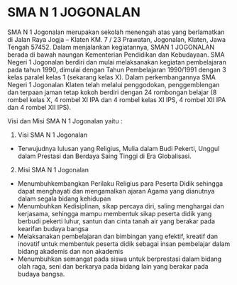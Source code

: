 # SMA N 1 JOGONALAN

SMA N 1 Jogonalan merupakan sekolah menengah atas yang berlamatkan di Jalan Raya Jogja – Klaten KM. 7 / 23 Prawatan, Jogonalan, Klaten, Jawa Tengah 57452. Dalam menjalankan kegiatannya, SMAN 1 JOGONALAN berada di bawah naungan Kementerian Pendidikan dan Kebudayaan. SMA Negeri 1 Jogonalan berdiri dan mulai melaksanakan kegiatan pembelajaran pada tahun 1990, dimulai dengan Tahun Pembelajaran 1990/1991 dengan 3 kelas paralel kelas 1 (sekarang kelas X).  Dalam perkembangannya SMA Negeri 1 Jogonalan Klaten telah melalui penggodokan, penggemblengan dan terpaan jaman tetap kokoh berdiri dengan  24 rombongan belajar (8 rombel kelas X, 4 rombel XI IPA dan 4 rombel kelas XI IPS, 4 rombel XII IPA dan 4 rombel  XII IPS).

Visi dan Misi SMA N 1 Jogonalan yaitu :
1.	Visi SMA N 1 Jogonalan
- Terwujudnya lulusan yang Religius, Mulia dalam Budi Pekerti, Unggul dalam Prestasi dan Berdaya Saing Tinggi di Era Globalisasi.
2.	Misi SMA N 1 Jogonalan
- 	Menumbuhkembangkan Perilaku Religius para Peserta Didik sehingga dapat menghayati dan mengamalkan ajaran Agama yang dianutnya dalam segala bidang kehidupan
-	Menumbuhkan Kedisiplinan, sikap percaya diri, saling menghargai dan kerjasama, sehingga mampu membentuk sikap peserta didik yang berbudi pekerti luhur, santun dan cinta tanah air yang berakar pada kearifan budaya bangsa
-	Melaksanakan pembelajaran dan bimbingan yang efektif, kreatif dan inovatif untuk membentuk peserta didik sebagai insan pembelajar dalam bidang akademis dan non akademis
-	Menumbuhkan semangat pada siswa untuk berprestasi dalam bidang olah raga, seni dan berkarya pada bidang lain yang berakar pada budaya bangsa.
